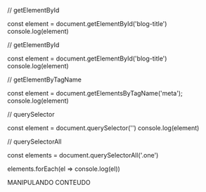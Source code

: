 // getElementById

const element = document.getElementById('blog-title')
console.log(element)


// getElementById

const element = document.getElementById('blog-title')
console.log(element)


// getElementByTagName

const element = document.getElementsByTagName('meta');
console.log(element)


// querySelector

const element = document.querySelector('')
console.log(element)


// querySelectorAll

const elements = document.querySelectorAll('.one')



elements.forEach(el => console.log(el))


MANIPULANDO CONTEUDO

